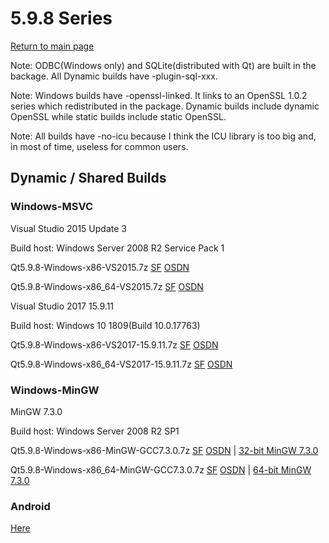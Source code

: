 # 5.9.8 Series

[Return to main page](index.md)

Note: ODBC(Windows only) and SQLite(distributed with Qt) are built in the backage. All Dynamic builds have -plugin-sql-xxx.

Note: Windows builds have -openssl-linked. It links to an OpenSSL 1.0.2 series which redistributed in the package. Dynamic builds include dynamic OpenSSL while static builds include static OpenSSL.

Note: All builds have -no-icu because I think the ICU library is too big and, in most of time, useless for common users.

## Dynamic / Shared Builds

### Windows-MSVC

Visual Studio 2015 Update 3

Build host: Windows Server 2008 R2 Service Pack 1

Qt5.9.8-Windows-x86-VS2015.7z [SF](https://sourceforge.net/projects/fsu0413-qtbuilds/files/Qt5.9/Windows-x86/Qt5.9.8-Windows-x86-VS2015.7z/download) [OSDN](https://osdn.net/downloads/users/24/24093/Qt5.9.8-Windows-x86-VS2015.7z/)

Qt5.9.8-Windows-x86_64-VS2015.7z [SF](https://sourceforge.net/projects/fsu0413-qtbuilds/files/Qt5.9/Windows-x86_64/Qt5.9.8-Windows-x86_64-VS2015.7z/download) [OSDN](https://osdn.net/downloads/users/24/24097/Qt5.9.8-Windows-x86_64-VS2015.7z/)

Visual Studio 2017 15.9.11

Build host: Windows 10 1809(Build 10.0.17763)

Qt5.9.8-Windows-x86-VS2017-15.9.11.7z [SF](https://sourceforge.net/projects/fsu0413-qtbuilds/files/Qt5.9/Windows-x86/Qt5.9.8-Windows-x86-VS2017-15.9.11.7z/download) [OSDN](https://osdn.net/downloads/users/24/24094/Qt5.9.8-Windows-x86-VS2017-15.9.11.7z/)

Qt5.9.8-Windows-x86_64-VS2017-15.9.11.7z [SF](https://sourceforge.net/projects/fsu0413-qtbuilds/files/Qt5.9/Windows-x86_64/Qt5.9.8-Windows-x86_64-VS2017-15.9.11.7z/download) [OSDN](https://osdn.net/downloads/users/24/24096/Qt5.9.8-Windows-x86_64-VS2017-15.9.11.7z/)

### Windows-MinGW

MinGW 7.3.0

Build host: Windows Server 2008 R2 SP1

Qt5.9.8-Windows-x86-MinGW-GCC7.3.0.7z [SF](https://sourceforge.net/projects/fsu0413-qtbuilds/files/Qt5.9/Windows-x86/Qt5.9.8-Windows-x86-MinGW-GCC7.3.0.7z/download) [OSDN](https://osdn.net/downloads/users/24/24089/Qt5.9.8-Windows-x86-MinGW-GCC7.3.0.7z/) | [32-bit MinGW 7.3.0](https://sourceforge.net/projects/mingw-w64/files/Toolchains%20targetting%20Win32/Personal%20Builds/mingw-builds/7.3.0/threads-posix/dwarf/i686-7.3.0-release-posix-dwarf-rt_v5-rev0.7z)

Qt5.9.8-Windows-x86_64-MinGW-GCC7.3.0.7z [SF](https://sourceforge.net/projects/fsu0413-qtbuilds/files/Qt5.9/Windows-x86_64/Qt5.9.8-Windows-x86_64-MinGW-GCC7.3.0.7z/download) [OSDN](https://osdn.net/downloads/users/24/24095/Qt5.9.8-Windows-x86_64-MinGW-GCC7.3.0.7z/) | [64-bit MinGW 7.3.0](https://sourceforge.net/projects/mingw-w64/files/Toolchains%20targetting%20Win64/Personal%20Builds/mingw-builds/7.3.0/threads-posix/seh/x86_64-7.3.0-release-posix-seh-rt_v5-rev0.7z)

### Android

[Here](5.9.8-android.md)
